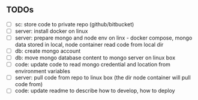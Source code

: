 ## TODOs
- [ ] sc: store code to private repo (github/bitbucket)
- [ ] server: install docker on linux
- [ ] server: prepare mongo and node env on linx - docker compose, mongo data stored in local, node container read code from local dir
- [ ] db: create mongo account
- [ ] db: move mongo database content to mongo server on linux box
- [ ] code: update code to read mongo credential and location from environment variables
- [ ] server: pull code from repo to linux box (the dir node container will pull code from) 
- [ ] code: update readme to describe how to develop, how to deploy